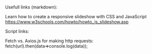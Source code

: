 Usefull links (markdown):

Learn how to create a responsive slideshow with CSS and JavaScript
https://www.w3schools.com/howto/howto_js_slideshow.asp




Script links:
<script src="https://cdn.jsdelivr.net/npm/axios/dist/axios.min.js"></script>
<script src="https://ajax.googleapis.com/ajax/libs/jquery/3.5.1/jquery.min.js"></script>

Fetch vs. Axios.js for making http requests:
fetch(url).then(data=>console.log(data));
